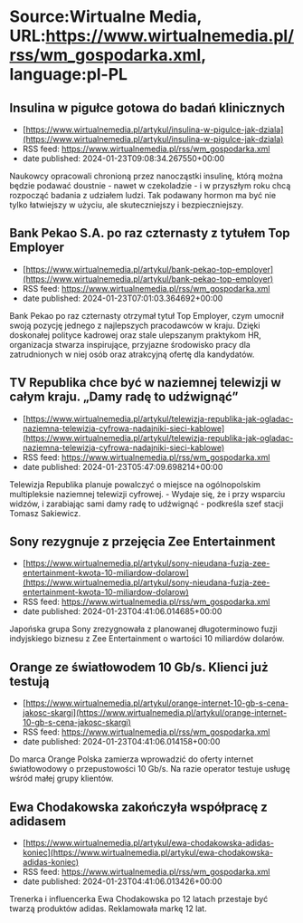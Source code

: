 # Source:Wirtualne Media, URL:https://www.wirtualnemedia.pl/rss/wm_gospodarka.xml, language:pl-PL

## Insulina w pigułce gotowa do badań klinicznych
 - [https://www.wirtualnemedia.pl/artykul/insulina-w-pigulce-jak-dziala](https://www.wirtualnemedia.pl/artykul/insulina-w-pigulce-jak-dziala)
 - RSS feed: https://www.wirtualnemedia.pl/rss/wm_gospodarka.xml
 - date published: 2024-01-23T09:08:34.267550+00:00

Naukowcy opracowali chronioną przez nanocząstki insulinę, którą można będzie podawać doustnie - nawet w czekoladzie - i w przyszłym roku chcą rozpocząć badania z udziałem ludzi. Tak podawany hormon ma być nie tylko łatwiejszy w użyciu, ale skuteczniejszy i bezpieczniejszy.

## Bank Pekao S.A. po raz czternasty z tytułem Top Employer
 - [https://www.wirtualnemedia.pl/artykul/bank-pekao-top-employer](https://www.wirtualnemedia.pl/artykul/bank-pekao-top-employer)
 - RSS feed: https://www.wirtualnemedia.pl/rss/wm_gospodarka.xml
 - date published: 2024-01-23T07:01:03.364692+00:00

Bank Pekao po raz czternasty otrzymał tytuł Top Employer, czym umocnił swoją pozycję jednego z najlepszych pracodawców w kraju. Dzięki doskonałej polityce kadrowej oraz stale ulepszanym praktykom HR, organizacja stwarza inspirujące, przyjazne środowisko pracy dla zatrudnionych w niej osób oraz atrakcyjną ofertę dla kandydatów.

## TV Republika chce być w naziemnej telewizji w całym kraju. „Damy radę to udźwignąć”
 - [https://www.wirtualnemedia.pl/artykul/telewizja-republika-jak-ogladac-naziemna-telewizja-cyfrowa-nadajniki-sieci-kablowe](https://www.wirtualnemedia.pl/artykul/telewizja-republika-jak-ogladac-naziemna-telewizja-cyfrowa-nadajniki-sieci-kablowe)
 - RSS feed: https://www.wirtualnemedia.pl/rss/wm_gospodarka.xml
 - date published: 2024-01-23T05:47:09.698214+00:00

Telewizja Republika planuje powalczyć o miejsce na ogólnopolskim multipleksie naziemnej telewizji cyfrowej. - Wydaje się, że i przy wsparciu widzów, i zarabiając sami damy radę to udźwignąć - podkreśla szef stacji Tomasz Sakiewicz.

## Sony rezygnuje z przejęcia Zee Entertainment
 - [https://www.wirtualnemedia.pl/artykul/sony-nieudana-fuzja-zee-entertainment-kwota-10-miliardow-dolarow](https://www.wirtualnemedia.pl/artykul/sony-nieudana-fuzja-zee-entertainment-kwota-10-miliardow-dolarow)
 - RSS feed: https://www.wirtualnemedia.pl/rss/wm_gospodarka.xml
 - date published: 2024-01-23T04:41:06.014685+00:00

Japońska grupa Sony zrezygnowała z planowanej długoterminowo fuzji indyjskiego biznesu z Zee Entertainment o wartości 10 miliardów dolarów.

## Orange ze światłowodem 10 Gb/s. Klienci już testują
 - [https://www.wirtualnemedia.pl/artykul/orange-internet-10-gb-s-cena-jakosc-skargi](https://www.wirtualnemedia.pl/artykul/orange-internet-10-gb-s-cena-jakosc-skargi)
 - RSS feed: https://www.wirtualnemedia.pl/rss/wm_gospodarka.xml
 - date published: 2024-01-23T04:41:06.014158+00:00

Do marca Orange Polska zamierza wprowadzić do oferty internet światłowodowy o przepustowości 10 Gb/s. Na razie operator testuje usługę wśród małej grupy klientów.

## Ewa Chodakowska zakończyła współpracę z adidasem
 - [https://www.wirtualnemedia.pl/artykul/ewa-chodakowska-adidas-koniec](https://www.wirtualnemedia.pl/artykul/ewa-chodakowska-adidas-koniec)
 - RSS feed: https://www.wirtualnemedia.pl/rss/wm_gospodarka.xml
 - date published: 2024-01-23T04:41:06.013426+00:00

Trenerka i influencerka Ewa Chodakowska po 12 latach przestaje być twarzą produktów adidas. Reklamowała markę 12 lat.

